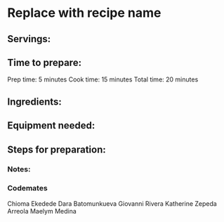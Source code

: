 # Replace with recipe name

## Servings: 

## Time to prepare: 
Prep time: 5 minutes
Cook time: 15 minutes
Total time: 20 minutes

## Ingredients:


## Equipment needed:


## Steps for preparation:



### Notes:



### Codemates #
Chioma Ekedede
Dara Batomunkueva
Giovanni Rivera
Katherine Zepeda Arreola
Maelym Medina
